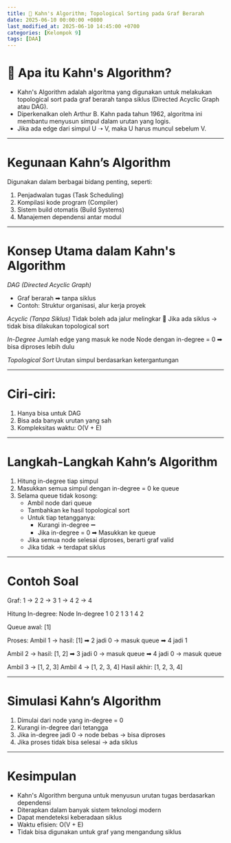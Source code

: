```yaml
---
title: 🎯 Kahn's Algorithm; Topological Sorting pada Graf Berarah
date: 2025-06-10 00:00:00 +0800
last_modified_at: 2025-06-10 14:45:00 +0700
categories: [Kelompok 9]
tags: [DAA]
---
```


# 📌 Apa itu Kahn's Algorithm?
- Kahn's Algorithm adalah algoritma yang digunakan untuk melakukan topological sort pada graf berarah tanpa siklus (Directed Acyclic Graph atau DAG).
- Diperkenalkan oleh Arthur B. Kahn pada tahun 1962, algoritma ini membantu menyusun simpul dalam urutan yang logis.
- Jika ada edge dari simpul U ➝ V, maka U harus muncul sebelum V.

---

# Kegunaan Kahn’s Algorithm
Digunakan dalam berbagai bidang penting, seperti:
1. Penjadwalan tugas (Task Scheduling)
2. Kompilasi kode program (Compiler)
3. Sistem build otomatis (Build Systems)
4. Manajemen dependensi antar modul

---

# Konsep Utama dalam Kahn's Algorithm

*DAG (Directed Acyclic Graph)*
- Graf berarah ➡ tanpa siklus
- Contoh: Struktur organisasi, alur kerja proyek

*Acyclic (Tanpa Siklus)*
Tidak boleh ada jalur melingkar
📛 Jika ada siklus → tidak bisa dilakukan topological sort

*In-Degree*
Jumlah edge yang masuk ke node
Node dengan in-degree = 0 ➡ bisa diproses lebih dulu

*Topological Sort*
Urutan simpul berdasarkan ketergantungan

---

# Ciri-ciri:
1. Hanya bisa untuk DAG
2. Bisa ada banyak urutan yang sah
3. Kompleksitas waktu: O(V + E)

---

# Langkah-Langkah Kahn’s Algorithm
1. Hitung in-degree tiap simpul
2. Masukkan semua simpul dengan in-degree = 0 ke queue
3. Selama queue tidak kosong:
   - Ambil node dari queue
   - Tambahkan ke hasil topological sort
   - Untuk tiap tetangganya:
     - Kurangi in-degree ➖
     - Jika in-degree = 0 ➡ Masukkan ke queue
   - Jika semua node selesai diproses, berarti graf valid
   - Jika tidak → terdapat siklus

---

# Contoh Soal
Graf:
1 → 2
2 → 3
1 → 4
2 → 4

Hitung In-degree:
Node	In-degree
1	        0
2	        1
3	        1
4	        2

Queue awal: [1]

Proses:
Ambil 1 → hasil: [1]
➡ 2 jadi 0 → masuk queue
➡ 4 jadi 1

Ambil 2 → hasil: [1, 2]
➡ 3 jadi 0 → masuk queue
➡ 4 jadi 0 → masuk queue

Ambil 3 → [1, 2, 3]
Ambil 4 → [1, 2, 3, 4]
Hasil akhir: [1, 2, 3, 4]


---

# Simulasi Kahn’s Algorithm
1. Dimulai dari node yang in-degree = 0
2. Kurangi in-degree dari tetangga
3. Jika in-degree jadi 0 → node bebas → bisa diproses
4. Jika proses tidak bisa selesai → ada siklus

---

# Kesimpulan
- Kahn's Algorithm berguna untuk menyusun urutan tugas berdasarkan dependensi
- Diterapkan dalam banyak sistem teknologi modern
- Dapat mendeteksi keberadaan siklus
- Waktu efisien: O(V + E)
- Tidak bisa digunakan untuk graf yang mengandung siklus